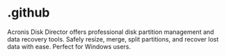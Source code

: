 # .github
Acronis Disk Director offers professional disk partition management and data recovery tools. Safely resize, merge, split partitions, and recover lost data with ease. Perfect for Windows users.
